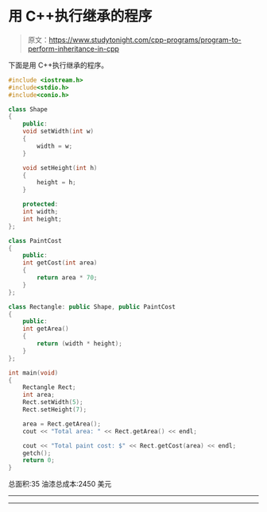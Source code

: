 # 用 C++执行继承的程序

> 原文：<https://www.studytonight.com/cpp-programs/program-to-perform-inheritance-in-cpp>

下面是用 C++执行继承的程序。

```cpp
#include <iostream.h>
#include<stdio.h>
#include<conio.h>

class Shape 
{
    public:
    void setWidth(int w) 
    {
	    width = w;
    }

    void setHeight(int h) 
    {
	    height = h;
    }

    protected:
    int width;
    int height;
};

class PaintCost  
{
    public:
    int getCost(int area) 
    {
	    return area * 70;
    }
};

class Rectangle: public Shape, public PaintCost 
{
    public:
    int getArea() 
    {
	    return (width * height);
    }
};

int main(void) 
{
    Rectangle Rect;
    int area;
    Rect.setWidth(5);
    Rect.setHeight(7);

    area = Rect.getArea();
    cout << "Total area: " << Rect.getArea() << endl;

    cout << "Total paint cost: $" << Rect.getCost(area) << endl;
    getch();
    return 0;
}
```

总面积:35
油漆总成本:2450 美元

* * *

* * *